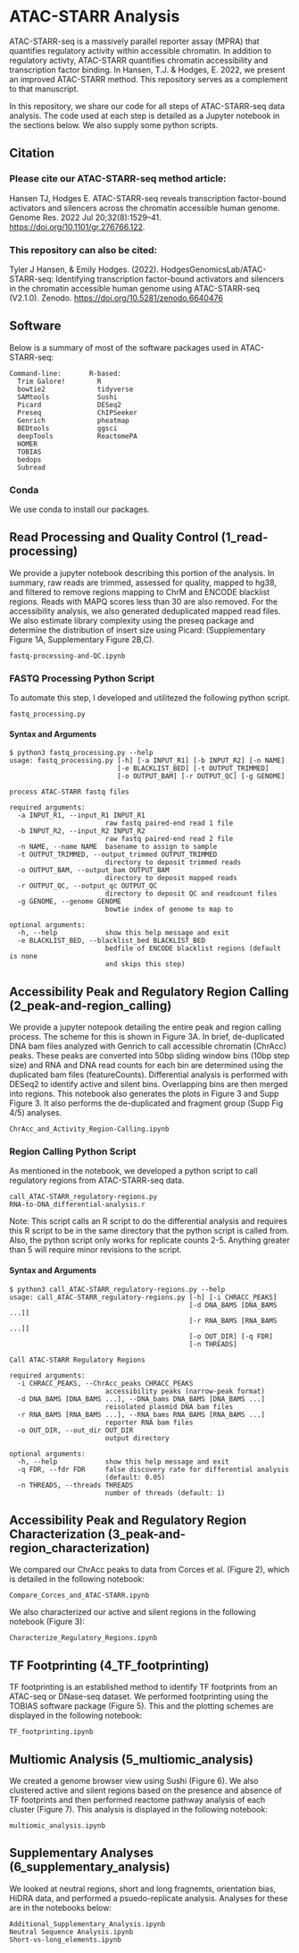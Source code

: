 # ATAC-STARR Analysis 
ATAC-STARR-seq is a massively parallel reporter assay (MPRA) that quantifies regulatory activity within accessible chromatin. In addition to regulatory activty, ATAC-STARR quantifies chromatin accessibility and transcription factor binding. In Hansen, T.J. & Hodges, E. 2022, we present an improved ATAC-STARR method. This repository serves as a complement to that manuscript. 

In this repository, we share our code for all steps of ATAC-STARR-seq data analysis. The code used at each step is detailed as a Jupyter notebook in the sections below. We also supply some python scripts. 

## Citation
### Please cite our ATAC-STARR-seq method article:  

Hansen TJ, Hodges E. ATAC-STARR-seq reveals transcription factor-bound activators and silencers across the chromatin accessible human genome. Genome Res. 2022 Jul 20;32(8):1529–41. https://doi.org/10.1101/gr.276766.122.

### This repository can also be cited:    

Tyler J Hansen, & Emily Hodges. (2022). HodgesGenomicsLab/ATAC-STARR-seq: Identifying transcription factor-bound activators and silencers in the chromatin accessible human genome using ATAC-STARR-seq (V2.1.0). Zenodo. https://doi.org/10.5281/zenodo.6640476
## Software
Below is a summary of most of the software packages used in ATAC-STARR-seq: 
```
Command-line:       R-based:
  Trim Galore!        R
  bowtie2             tidyverse
  SAMtools            Sushi  
  Picard              DESeq2 
  Preseq              ChIPSeeker
  Genrich             pheatmap
  BEDtools            ggsci
  deepTools           ReactomePA
  HOMER         
  TOBIAS        
  bedops        
  Subread       
```
### Conda 
We use conda to install our packages. 

## Read Processing and Quality Control (1_read-processing)
We provide a jupyter notebook describing this portion of the analysis. In summary, raw reads are trimmed, assessed for quality, mapped to hg38, and filtered to remove regions mapping to ChrM and ENCODE blacklist regions. Reads with MAPQ scores less than 30 are also removed. For the accessibility analysis, we also generated deduplicated mapped read files. We also estimate library complexity using the preseq package and determine the distribution of insert size using Picard: (Supplementary Figure 1A, Supplementary Figure 2B,C). 
```
fastq-processing-and-QC.ipynb
```
### FASTQ Processing Python Script
To automate this step, I developed and utilitezed the following python script. 
```
fastq_processing.py
```
#### Syntax and Arguments
```
$ python3 fastq_processing.py --help
usage: fastq_processing.py [-h] [-a INPUT_R1] [-b INPUT_R2] [-n NAME]
                           [-e BLACKLIST_BED] [-t OUTPUT_TRIMMED]
                           [-o OUTPUT_BAM] [-r OUTPUT_QC] [-g GENOME]

process ATAC-STARR fastq files

required arguments:
  -a INPUT_R1, --input_R1 INPUT_R1
                        raw fastq paired-end read 1 file
  -b INPUT_R2, --input_R2 INPUT_R2
                        raw fastq paired-end read 2 file
  -n NAME, --name NAME  basename to assign to sample
  -t OUTPUT_TRIMMED, --output_trimmed OUTPUT_TRIMMED
                        directory to deposit trimmed reads
  -o OUTPUT_BAM, --output_bam OUTPUT_BAM
                        directory to deposit mapped reads
  -r OUTPUT_QC, --output_qc OUTPUT_QC
                        directory to deposit QC and readcount files
  -g GENOME, --genome GENOME
                        bowtie index of genome to map to

optional arguments:
  -h, --help            show this help message and exit
  -e BLACKLIST_BED, --blacklist_bed BLACKLIST_BED
                        bedfile of ENCODE blacklist regions (default is none
                        and skips this step)
```
## Accessibility Peak and Regulatory Region Calling (2_peak-and-region_calling)
We provide a jupyter notepook detailing the entire peak and region calling process. The scheme for this is shown in Figure 3A. In brief, de-duplicated DNA bam files analyzed with Genrich to call accessible chromatin (ChrAcc) peaks. These peaks are converted into 50bp sliding window bins (10bp step size) and RNA and DNA read counts for each bin are determined using the duplicated bam files (featureCounts). Differential analysis is performed with DESeq2 to identify active and silent bins. Overlapping bins are then merged into regions. This notebook also generates the plots in Figure 3 and Supp Figure 3. It also performs the de-duplicated and fragment group (Supp Fig 4/5) analyses.  
```
ChrAcc_and_Activity_Region-Calling.ipynb
```
### Region Calling Python Script
As mentioned in the notebook, we developed a python script to call regulatory regions from ATAC-STARR-seq data. 
```
call_ATAC-STARR_regulatory-regions.py
RNA-to-DNA_differential-analysis.r
```
Note: This script calls an R script to do the differential analysis and requires this R script to be in the same directory that the python script is called from. Also, the python script only works for replicate counts 2-5. Anything greater than 5 will require minor revisions to the script.  
#### Syntax and Arguments
```
$ python3 call_ATAC-STARR_regulatory-regions.py --help
usage: call_ATAC-STARR_regulatory-regions.py [-h] [-i CHRACC_PEAKS]
                                             [-d DNA_BAMS [DNA_BAMS ...]]
                                             [-r RNA_BAMS [RNA_BAMS ...]]
                                             [-o OUT_DIR] [-q FDR]
                                             [-n THREADS]

Call ATAC-STARR Regulatory Regions

required arguments:
  -i CHRACC_PEAKS, --ChrAcc_peaks CHRACC_PEAKS
                        accessibility peaks (narrow-peak format)
  -d DNA_BAMS [DNA_BAMS ...], --DNA_bams DNA_BAMS [DNA_BAMS ...]
                        reisolated plasmid DNA bam files
  -r RNA_BAMS [RNA_BAMS ...], --RNA_bams RNA_BAMS [RNA_BAMS ...]
                        reporter RNA bam files
  -o OUT_DIR, --out_dir OUT_DIR
                        output directory

optional arguments:
  -h, --help            show this help message and exit
  -q FDR, --fdr FDR     false discovery rate for differential analysis
                        (default: 0.05)
  -n THREADS, --threads THREADS
                        number of threads (default: 1)
```
## Accessibility Peak and Regulatory Region Characterization (3_peak-and-region_characterization)
We compared our ChrAcc peaks to data from Corces et al. (Figure 2), which is detailed in the following notebook:
```
Compare_Corces_and_ATAC-STARR.ipynb
```
We also characterized our active and silent regions in the following notebook (Figure 3):
```
Characterize_Regulatory_Regions.ipynb
```
## TF Footprinting (4_TF_footprinting) 
TF footprinting is an established method to identify TF footprints from an ATAC-seq or DNase-seq dataset. We performed footprinting using the TOBIAS software package (Figure 5). This and the plotting schemes are displayed in the following notebook:
```
TF_footprinting.ipynb
```
## Multiomic Analysis (5_multiomic_analysis)
We created a genome browser view using Sushi  (Figure 6). We also clustered active and silent regions based on the presence and absence of TF footprints and then performed reactome pathway analysis of each cluster (Figure 7). This analysis is displayed in the following notebook:
```
multiomic_analysis.ipynb
```
## Supplementary Analyses (6_supplementary_analysis)
We looked at neutral regions, short and long fragnemts, orientation bias, HiDRA data, and performed a psuedo-replicate analysis. Analyses for these are in the notebooks below:
```
Additional_Supplementary_Analysis.ipynb
Neutral Sequence Analysis.ipynb
Short-vs-long_elements.ipynb
```

